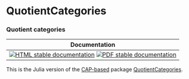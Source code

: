 <!-- BEGIN HEADER -->
# QuotientCategories

### Quotient categories

| Documentation |
| ------------- |
| [![HTML stable documentation][html-img]][html-url] [![PDF stable documentation][pdf-img]][pdf-url] |

<!-- END HEADER -->

This is the Julia version of the [CAP-based][CAP_based] package [QuotientCategories][QuotientCategories].

[CAP_based]: https://homalg-project.github.io/docs/CAP_project-based/
[QuotientCategories]: https://homalg-project.github.io/pkg/QuotientCategories

<!-- BEGIN FOOTER -->
[html-img]: https://img.shields.io/badge/🔗%20HTML-stable-blue.svg
[html-url]: https://homalg-project.github.io/CategoricalTowers/QuotientCategories/doc/chap0_mj.html

[pdf-img]: https://img.shields.io/badge/🔗%20PDF-stable-blue.svg
[pdf-url]: https://homalg-project.github.io/CategoricalTowers/QuotientCategories/download_pdf.html
<!-- END FOOTER -->
